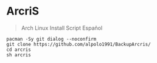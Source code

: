 # ArcriS

> Arch Linux Install Script Español
```
pacman -Sy git dialog --noconfirm
git clone https://github.com/alpolo1991/BackupArcris/
cd arcris
sh arcris
```
